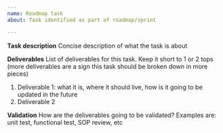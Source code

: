 ```yaml
---
name: Roadmap task
about: Task identified as part of roadmap/sprint

---
```


**Task description**
Concise description of what the task is about

**Deliverables**
List of deliverables for this task. Keep it short to 1 or 2 tops (more deliverables are a sign this task should be broken down in more pieces)

1. Deliverable 1: what it is, where it should live, how is it going to be updated in the future
2. Deliverable 2

**Validation**
How are the deliverables going to be validated? Examples are: unit test, functional test, SOP review, etc
